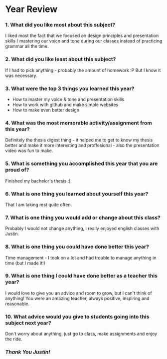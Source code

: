 # Year Review
### 1. What did you like most about this subject?
I liked most the fact that we focused on design principles and presentation skills / mastering our voice and tone during our classes instead of practicing grammar all the time.
### 2. What did you like least about this subject?
If I had to pick anything - probably the amount of homework :P But I know it was necessary.
### 3. What were the top 3 things you learned this year?
 - How to master my voice & tone and presentation skills
 - How to work with github and make simple websites
 - How to make even better design

### 4. What was the most memorable activity/assignment from this year?
Definitely the thesis digest thing - it helped me to get to know my thesis better and make it more interesting and proffesional - also the presentation video was fun to make.
### 5. What is something you accomplished this year that you are proud of?
Finished my bachelor's thesis :)
### 6. What is one thing you learned about yourself this year?
That I am taking rest quite often.
### 7. What is one thing you would add or change about this class?
Probably I would not change anything, I really enjoyed english classes with Justin.
### 8. What is one thing you could have done better this year?
Time management - I took on a lot and had trouble to manage anything in time (but I made it!)
### 9. What is one thing I could have done better as a teacher this year?
I would love to give you an advice and room to grow, but I can't think of anything! You were an amazing teacher, always positive, inspiring and reasonable.
### 10. What advice would you give to students going into this subject next year?
Don't worry about anything, just go to class, make assignments and enjoy the ride.

### *Thank You Justin!*
